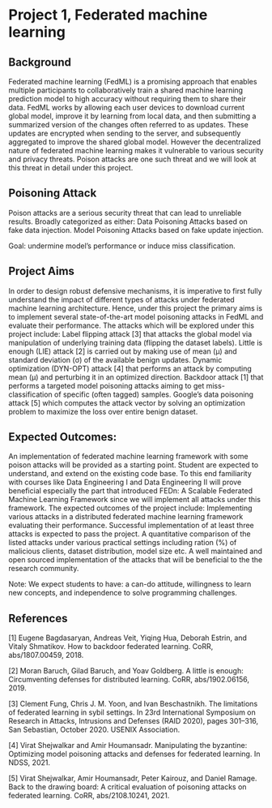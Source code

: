 # Project 1, Federated machine learning

## Background

Federated machine learning (FedML) is a promising approach that enables multiple participants to collaboratively train a shared machine
learning prediction model to high accuracy without requiring them to share their data. FedML works by allowing each user devices to download
current global model, improve it by learning from local data, and then submitting a summarized version of the changes often referred to as
updates. These updates are encrypted when sending to the server, and subsequently aggregated to improve the shared global model. However
the decentralized nature of federated machine learning makes it vulnerable to various security and privacy threats. Poison attacks are one such
threat and we will look at this threat in detail under this project.

## Poisoning Attack
Poison attacks are a serious security threat that can lead to unreliable results. 
Broadly categorized as either:
Data Poisoning Attacks based on fake data injection.
Model Poisoning Attacks based on fake update injection.

Goal: undermine model’s performance or induce miss classification.

## Project Aims
In order to design robust defensive mechanisms, it is imperative to first fully understand the impact of different types of attacks under federated
machine learning architecture. Hence, under this project the primary aims is to implement several state-of-the-art model poisoning attacks in
FedML and evaluate their performance. The attacks which will be explored under this project include:
Label flipping attack [3] that attacks the global model via manipulation of underlying training data (flipping the dataset labels).
Little is enough (LIE) attack [2] is carried out by making use of mean (μ) and standard deviation (σ) of the available benign updates.
Dynamic optimization (DYN-OPT) attack [4] that performs an attack by computing mean (μ) and perturbing it in an optimized direction.
Backdoor attack [1] that performs a targeted model poisoning attacks aiming to get miss-classification of specific (often tagged) samples.
Google’s data poisoning attack [5] which computes the attack vector by solving an optimization problem to maximize the loss over entire
benign dataset.

## Expected Outcomes:
An implementation of federated machine learning framework with some poison attacks will be provided as a starting point. Student are
expected to understand, and extend on the existing code base. To this end familiarity with courses like Data Engineering I and Data Engineering
II will prove beneficial especially the part that introduced FEDn: A Scalable Federated Machine Learning Framework since we will implement all
attacks under this framework. The expected outcomes of the project include:
Implementing various attacks in a distributed federated machine learning framework evaluating their performance. Successful
implementation of at least three attacks is expected to pass the project.
A quantitative comparison of the listed attacks under various practical settings including ration (%) of malicious clients, dataset distribution,
model size etc. A well maintained and open sourced implementation of the attacks that will be beneficial to the the research community.

Note: We expect students to have: a can-do attitude, willingness to learn new concepts, and independence to solve programming challenges.

## References
[1] Eugene Bagdasaryan, Andreas Veit, Yiqing Hua, Deborah Estrin, and Vitaly Shmatikov. How to backdoor federated learning. CoRR, abs/1807.00459, 2018.

[2] Moran Baruch, Gilad Baruch, and Yoav Goldberg. A little is enough: Circumventing defenses for distributed learning. CoRR, abs/1902.06156, 2019.

[3] Clement Fung, Chris J. M. Yoon, and Ivan Beschastnikh. The limitations of federated learning in sybil settings. In 23rd International Symposium on Research in Attacks,
Intrusions and Defenses (RAID 2020), pages 301–316, San Sebastian, October 2020. USENIX Association.

[4] Virat Shejwalkar and Amir Houmansadr. Manipulating the byzantine: Optimizing model poisoning attacks and defenses for federated learning. In NDSS, 2021.

[5] Virat Shejwalkar, Amir Houmansadr, Peter Kairouz, and Daniel Ramage. Back to the drawing board: A critical evaluation of poisoning attacks on federated learning.
CoRR, abs/2108.10241, 2021.

